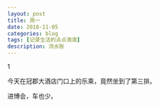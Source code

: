```yaml
---
layout: post
title: 周一
date: 2018-11-05
categories: blog
tags: [记录生活的点点滴滴]
description: 流水账
---
```


1 

今天在冠郡大酒店门口上的乐乘，竟然坐到了第三排。

进博会，车也少。






